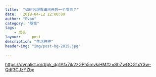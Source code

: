 ```yaml
---
title:  "如何合理靠谱地开启一个项目？"
date:   2018-04-12 12:00:00
author: "Evan"
category: "随笔"
tags:
    - 成长
layout:     post
description: "生活种种"
header-img: "img/post-bg-2015.jpg"

---
```

https://dynalist.io/d/pk_dg1Afx7ik2zGPh5mvkiHM#z=ShZwGOG1xY3w-Qdf3CJzYZbx
